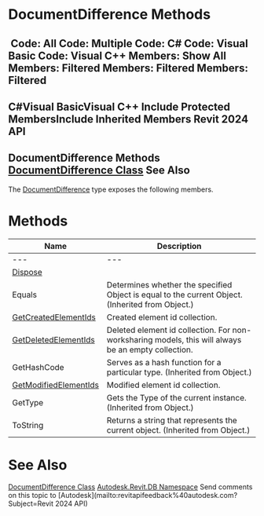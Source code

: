 # DocumentDifference Methods

﻿
 Code: All Code: Multiple Code: C# Code: Visual Basic Code: Visual C++  Members: Show All Members: Filtered Members: Filtered Members: Filtered   
---  
C#Visual BasicVisual C++
Include Protected MembersInclude Inherited Members
Revit 2024 API  
---  
DocumentDifference Methods  
[DocumentDifference Class](856189a3-0160-8609-8e6b-df23ea369e43.md "DocumentDifference Class") See Also  
---  
The [DocumentDifference](856189a3-0160-8609-8e6b-df23ea369e43.md "DocumentDifference Class") type exposes the following members.
# Methods
| Name | Description |
| --- | --- |
| --- | --- | --- |
| [Dispose](0a5c5449-f9f7-48d4-3e85-f96e1dd89f0a.md "Dispose Method") |
| Equals | Determines whether the specified Object is equal to the current Object. (Inherited from Object.) |
| [GetCreatedElementIds](1513d9fe-0282-9074-c2a3-591b9cbed7bf.md "GetCreatedElementIds Method") | Created element id collection. |
| [GetDeletedElementIds](295b832e-a844-9a39-e746-ef072eb964be.md "GetDeletedElementIds Method") | Deleted element id collection. For non-worksharing models, this will always be an empty collection. |
| GetHashCode | Serves as a hash function for a particular type.  (Inherited from Object.) |
| [GetModifiedElementIds](ea9a9eb3-506c-ee93-69a3-8a8c4489b0f8.md "GetModifiedElementIds Method") | Modified element id collection. |
| GetType | Gets the Type of the current instance. (Inherited from Object.) |
| ToString | Returns a string that represents the current object. (Inherited from Object.) |

# See Also
[DocumentDifference Class](856189a3-0160-8609-8e6b-df23ea369e43.md "DocumentDifference Class")
[Autodesk.Revit.DB Namespace](87546ba7-461b-c646-cbb1-2cb8f5bff8b2.md "Autodesk.Revit.DB Namespace")
Send comments on this topic to [Autodesk](mailto:revitapifeedback%40autodesk.com?Subject=Revit 2024 API)